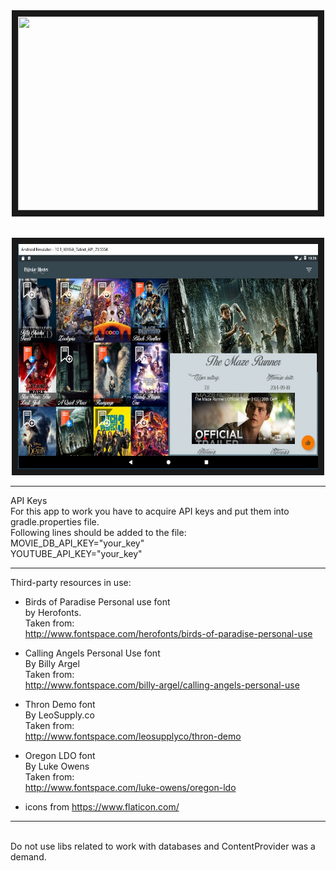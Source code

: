 
<div align="center">
<a href="https://www.youtube.com/watch?v=5ptnThLNyNA" target="_blank"><img src="https://image.ibb.co/ij1yM7/youtube.png" width="480" height="310" border="10"/></a>
<br><br><br>
<img src="/meta/image.png" width="480" height="360" border="10"/></div>
<hr>

API Keys<br>
For this app to work you have to acquire API keys and put them into gradle.properties file.
<br>Following lines should be added to the file: <br>
MOVIE_DB_API_KEY="your_key"
<br>YOUTUBE_API_KEY="your_key"
<hr>
Third-party resources in use:

* Birds of Paradise Personal use font<br>
by Herofonts.<br>
Taken from:<br>
http://www.fontspace.com/herofonts/birds-of-paradise-personal-use

* Calling Angels Personal Use font<br>
By Billy Argel<br>
Taken from:<br>
http://www.fontspace.com/billy-argel/calling-angels-personal-use

*  Thron Demo font<br>
By LeoSupply.co<br>
Taken from:<br>
http://www.fontspace.com/leosupplyco/thron-demo 

*   Oregon LDO font<br>
By Luke Owens<br>
Taken from:<br>
http://www.fontspace.com/luke-owens/oregon-ldo

* icons from https://www.flaticon.com/
<hr>
<br>Do not use libs related to work with databases and ContentProvider was a demand.
